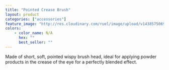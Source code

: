 ```yaml
---
title: "Pointed Crease Brush"
layout: product
categories: ["accessories"]
feature_image: "http://res.cloudinary.com/ruel/image/upload/v1438575069/fs/pointedCreaseBrush.jpg"
colors:
    - color_name: N/A
      hex: ""
      best_seller: ""
---
```

Made of short, soft, pointed wispy brush head, ideal for applying powder products in the crease of the eye for a perfectly blended effect.
